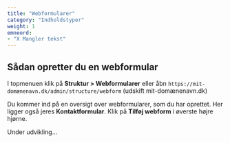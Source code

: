 ```yaml
---
title: "Webformularer"
category: "Indholdstyper"
weight: 1
emneord:
- "X Mangler tekst"
---
```


## Sådan opretter du en webformular
I topmenuen klik på **Struktur > Webformularer** eller åbn `https://mit-domænenavn.dk/admin/structure/webform` (udskift mit-domænenavn.dk)

Du kommer ind på en oversigt over webformularer, som du har oprettet. Her ligger også jeres **Kontaktformular**. Klik på **Tilføj webform** i øverste højre hjørne.

Under udvikling...


